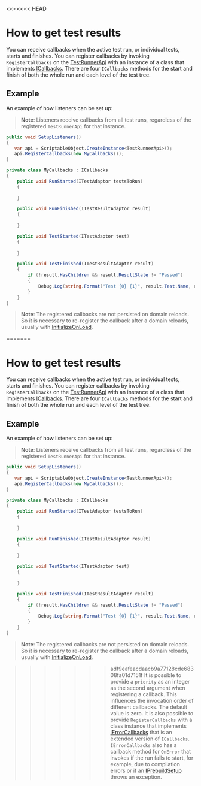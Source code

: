<<<<<<< HEAD
# How to get test results
You can receive callbacks when the active test run, or individual tests, starts and finishes. You can register callbacks by invoking `RegisterCallbacks` on the [TestRunnerApi](./reference-test-runner-api.md) with an instance of a class that implements [ICallbacks](./reference-icallbacks.md). There are four `ICallbacks` methods for the start and finish of both the whole run and each level of the test tree. 

## Example
An example of how listeners can be set up: 

> **Note**: Listeners receive callbacks from all test runs, regardless of the registered `TestRunnerApi` for that instance.

``` C#
public void SetupListeners()
{
   var api = ScriptableObject.CreateInstance<TestRunnerApi>();
   api.RegisterCallbacks(new MyCallbacks());
}

private class MyCallbacks : ICallbacks
{
    public void RunStarted(ITestAdaptor testsToRun)
    {
       
    }

    public void RunFinished(ITestResultAdaptor result)
    {
       
    }

    public void TestStarted(ITestAdaptor test)
    {
       
    }

    public void TestFinished(ITestResultAdaptor result)
    {
        if (!result.HasChildren && result.ResultState != "Passed")
        {
            Debug.Log(string.Format("Test {0} {1}", result.Test.Name, result.ResultState));
        }
    }
}
```

> **Note**: The registered callbacks are not persisted on domain reloads. So it is necessary to re-register the callback after a domain reloads, usually with [InitializeOnLoad](https://docs.unity3d.com/Manual/RunningEditorCodeOnLaunch.html).

=======
# How to get test results
You can receive callbacks when the active test run, or individual tests, starts and finishes. You can register callbacks by invoking `RegisterCallbacks` on the [TestRunnerApi](./reference-test-runner-api.md) with an instance of a class that implements [ICallbacks](./reference-icallbacks.md). There are four `ICallbacks` methods for the start and finish of both the whole run and each level of the test tree. 

## Example
An example of how listeners can be set up: 

> **Note**: Listeners receive callbacks from all test runs, regardless of the registered `TestRunnerApi` for that instance.

``` C#
public void SetupListeners()
{
   var api = ScriptableObject.CreateInstance<TestRunnerApi>();
   api.RegisterCallbacks(new MyCallbacks());
}

private class MyCallbacks : ICallbacks
{
    public void RunStarted(ITestAdaptor testsToRun)
    {
       
    }

    public void RunFinished(ITestResultAdaptor result)
    {
       
    }

    public void TestStarted(ITestAdaptor test)
    {
       
    }

    public void TestFinished(ITestResultAdaptor result)
    {
        if (!result.HasChildren && result.ResultState != "Passed")
        {
            Debug.Log(string.Format("Test {0} {1}", result.Test.Name, result.ResultState));
        }
    }
}
```

> **Note**: The registered callbacks are not persisted on domain reloads. So it is necessary to re-register the callback after a domain reloads, usually with [InitializeOnLoad](https://docs.unity3d.com/Manual/RunningEditorCodeOnLaunch.html).

>>>>>>> adf9eafeacdaacb9a77128cde68308fa01d7151f
It is possible to provide a `priority` as an integer as the second argument when registering a callback. This influences the invocation order of different callbacks. The default value is zero. It is also possible to provide `RegisterCallbacks` with a class instance that implements [IErrorCallbacks](./reference-ierror-callbacks.md) that is an extended version of `ICallbacks`. `IErrorCallbacks` also has a callback method for `OnError` that invokes if the run fails to start, for example, due to compilation errors or if an [IPrebuildSetup](./reference-setup-and-cleanup.md) throws an exception. 